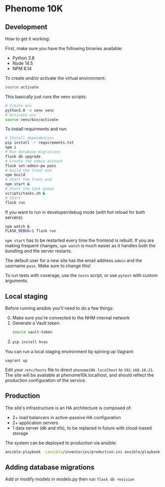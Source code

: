 # Phenome 10K

## Development

How to get it working:

First, make sure you have the following binaries available:
 - Python 3.8
 - Node 14.5
 - NPM 6.14

To create and/or activate the virtual environment:
```bash
source activate
```

This basically just runs the venv scripts:

```bash
# Create env
python3.8 -m venv venv
# Activate env
source venv/bin/activate
```

To install requirments and run:

```bash
# Install dependencies
pip install -r requirements.txt
npm i
# Run database migrations
flask db upgrade
# Create the admin account
flask set-admin-pw pass
# build the front end
npm build
# Start the front end
npm start &
# Start the task queue
scripts/tasks.sh &
# Start
flask run
```

If you want to run in developer/debug mode (with hot reload for both servers):

```bash
npm watch &
FLASK_DEBUG=1 flask run
```

`npm start` has to be restarted every time the frontend is rebuilt. If you are making frequent changes, `npm watch` is much easier as it handles both the bundling _and_ the server restarts.

The default user for a new site has the email address `admin` and the username `pass`.
Make sure to change this!

To run tests with coverage, use the `tests` script, or use `pytest` with custom arguments.

## Local staging

Before running ansible you'll need to do a few things:

0. Make sure you're connected to the NHM internal network
1. Generate a Vault token:
   ```bash
   source vault-token
   ```
2. ```bash
   pip install hvac
   ```

You can run a local staging environment by spining up Vagrant:

```
vagrant up
```

Edit your `/etc/hosts` file to direct `phenome10k.localhost` to `192.168.10.21`.
The site will be available at phenome10k.localhost, and should reflect the production configuration
of the service.

## Production

The site's infrastructure is an HA architecture is composed of:
 - 2+ load balancers in active-passive HA configuration
 - 2+ application servers
 - 1 data server (db and nfs), to be replaced in future with cloud-based storage

The system can be deployed to production via ansible:

```bash
ansible-playbook -iansible/inventories/production.ini ansible/playbook.yml -e@ansible/group_vars/production/main.yml -k -K  -ua-paulk6
```


## Adding database migrations

Add or modify models in models.py then run `flask db revision`
